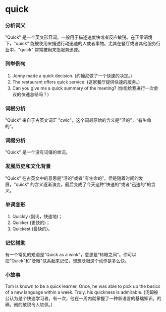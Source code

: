 # quick

### 分析词义

  

"Quick" 是一个英文形容词，一般用于描述速度快或者反应敏锐。在正常语境下，"quick" 能被使用来描述行动迅速的人或者事物。尤其在餐厅或者其他服务行业中，"quick" 常常被用来指服务迅速。

  

### 列举例句

  

1.  Jonny made a quick decision. (约翰尼做了一个快速的决定。)
2.  The restaurant offers quick service. (这家餐厅提供快速的服务。)
3.  Can you give me a quick summary of the meeting? (你能给我进行一次会议的快速总结吗？)

  

### 词根分析

  

"Quick" 来自于古英文词汇 "cwic"，这个词最原始的含义是"活的"，“有生命的”。

  

### 词缀分析

  

"Quick" 是一个没有词缀的单词。

  

### 发展历史和文化背景

  

"Quick" 在古英文中的意思是"活的"或者"有生命的"。但是随着时间的发展，"quick" 的含义逐渐演变，最后变成了今天这种"快速的"或者"迅速的"的含义。

  

### 单词变形

  

1.  Quickly (副词，快速地)；
2.  Quicker (更快的)；
3.  Quickest (最快的)。

  

### 记忆辅助

  

有一个常见的短语是"Quick as a wink"，意思是“转眼之间”。你可以把"Quick"和"眨眼"联系起来记忆，想想眨眼这个动作是多么快。

  

### 小故事

  

Tom is known to be a quick learner. Once, he was able to pick up the basics of a new language within a week. Truly, his quickness is admirable. (汤姆被公认为是个快速学习者。有一次，他在一周内就掌握了一种新语言的基础知识。的确，他的敏锐令人钦佩。)

